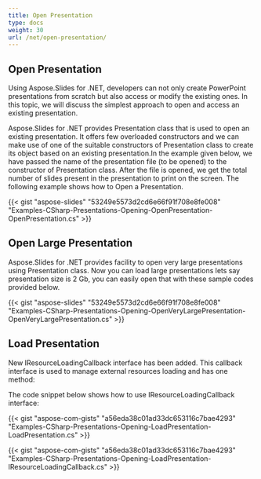 ```yaml
---
title: Open Presentation
type: docs
weight: 30
url: /net/open-presentation/
---
```


## **Open Presentation**
Using Aspose.Slides for .NET, developers can not only create PowerPoint presentations from scratch but also access or modify the existing ones. In this topic, we will discuss the simplest approach to open and access an existing presentation.

Aspose.Slides for .NET provides Presentation class that is used to open an existing presentation. It offers few overloaded constructors and we can make use of one of the suitable constructors of Presentation class to create its object based on an existing presentation.In the example given below, we have passed the name of the presentation file (to be opened) to the constructor of Presentation class. After the file is opened, we get the total number of slides present in the presentation to print on the screen. The following example shows how to Open a Presentation.



{{< gist "aspose-slides" "53249e5573d2cd6e66f91f708e8fe008" "Examples-CSharp-Presentations-Opening-OpenPresentation-OpenPresentation.cs" >}}
## **Open Large Presentation**
Aspose.Slides for .NET provides facility to open very large presentations using Presentation class. Now you can load large presentations lets say presentation size is 2 Gb, you can easily open that with these sample codes provided below.



{{< gist "aspose-slides" "53249e5573d2cd6e66f91f708e8fe008" "Examples-CSharp-Presentations-Opening-OpenVeryLargePresentation-OpenVeryLargePresentation.cs" >}}


## **Load Presentation**
New IResourceLoadingCallback interface has been added. This callback interface is used to manage external resources loading and has one method:

The code snippet below shows how to use IResourceLoadingCallback interface:

{{< gist "aspose-com-gists" "a56eda38c01ad33dc653116c7bae4293" "Examples-CSharp-Presentations-Opening-LoadPresentation-LoadPresentation.cs" >}}

{{< gist "aspose-com-gists" "a56eda38c01ad33dc653116c7bae4293" "Examples-CSharp-Presentations-Opening-LoadPresentation-IResourceLoadingCallback.cs" >}}
